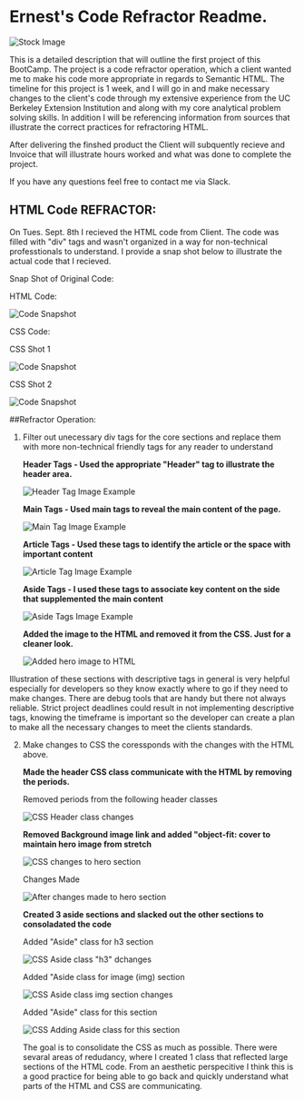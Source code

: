 
# **Ernest's Code Refractor Readme.**

![Stock Image]()





This is a detailed description that will outline the first project of this BootCamp. The project is a code refractor operation, which a client wanted me to make his code more appropriate in regards to Semantic HTML. The timeline for this project is 1 week, and I will go in and make necessary changes to the client's code through my extensive experience from the UC Berkeley Extension Institution and along with my core analytical problem solving skills. In addition I will be referencing information from sources that illustrate the correct practices for refractoring HTML. 

After delivering the finshed product the Client will subquently recieve and Invoice that will illustrate hours worked and what was done to complete the project.

If you have any questions feel free to contact me via Slack. 


## HTML Code REFRACTOR:

On Tues. Sept. 8th I recieved the HTML code from Client. The code was filled with "div" tags and wasn't organized in a way for non-technical professtionals to understand. I provide a snap shot below to illustrate the actual code that I recieved. 

Snap Shot of Original Code:  


HTML Code:


![Code Snapshot](https://raw.githubusercontent.com/HEEM86/Code-Refractor-EW/master/README%20images/html%20full%20snap.png)



CSS Code:


CSS Shot 1

![Code Snapshot](https://raw.githubusercontent.com/HEEM86/Code-Refractor-EW/master/README%20images/css%20code%201.png)


CSS Shot 2

![Code Snapshot](https://raw.githubusercontent.com/HEEM86/Code-Refractor-EW/master/README%20images/css%20code%202.png)






##Refractor Operation:

1. Filter out unecessary div tags for the core sections and replace them with more non-technical friendly tags for any reader to understand


    **Header Tags - Used the appropriate "Header" tag to illustrate the header area.** 



   ![Header Tag Image Example](https://raw.githubusercontent.com/HEEM86/Code-Refractor-EW/master/README%20images/header%20tag.png)



    **Main Tags - Used main tags to reveal the main content of the page.**


    
   ![Main Tag Image Example](https://raw.githubusercontent.com/HEEM86/Code-Refractor-EW/master/README%20images/main%20article%20tags.png)


    
    **Article Tags - Used these tags to identify the article or the space with important content**



    ![Article Tag Image Example](https://raw.githubusercontent.com/HEEM86/Code-Refractor-EW/master/README%20images/main%20article%20tags.png)



    **Aside Tags - I used these tags to associate key content on the side that supplemented the main content**



    ![Aside Tags Image Example](https://raw.githubusercontent.com/HEEM86/Code-Refractor-EW/master/README%20images/aside%20tag.png)



    **Added the image to the HTML and removed it from the CSS. Just for a cleaner look.**


    ![Added hero image to HTML](https://raw.githubusercontent.com/HEEM86/Code-Refractor-EW/master/README%20images/html%20hero%20img%20.png)

    

Illustration of these sections with descriptive tags in general is very helpful especially for developers so they know exactly where to go if they need to make changes. There are debug tools that are handy but there not always reliable. Strict project deadlines could result in not implementing descriptive tags, knowing the timeframe is important so the developer can create a plan to make all the necessary changes to meet the clients standards. 



2. Make changes to CSS the coressponds with the changes with the HTML above.



    **Made the header CSS class communicate with the HTML by removing the periods.** 

    Removed periods from the following header classes

    ![CSS Header class changes](https://raw.githubusercontent.com/HEEM86/Code-Refractor-EW/master/README%20images/header%20css.png)


    **Removed Background image link and added "object-fit: cover to maintain hero image from stretch**

    

    ![CSS changes to hero section](https://raw.githubusercontent.com/HEEM86/Code-Refractor-EW/master/README%20images/hero%20css.png)

    Changes Made

    ![After changes made to hero section](https://raw.githubusercontent.com/HEEM86/Code-Refractor-EW/master/README%20images/link%20and%20object%20fit%20cover.png)



     **Created 3 aside sections and slacked out the other sections to consoladated the code**


    
    Added "Aside" class for h3 section

   ![CSS Aside class "h3" dchanges](https://raw.githubusercontent.com/HEEM86/Code-Refractor-EW/master/README%20images/aside%20css%20h3%20tags.png)


    Added "Aside class for image (img) section

    ![CSS Aside class img section changes](https://raw.githubusercontent.com/HEEM86/Code-Refractor-EW/master/README%20images/aside%20css%20img%20tags.png)

    Added "Aside" class for this section

     ![CSS Adding Aside class for this section](https://raw.githubusercontent.com/HEEM86/Code-Refractor-EW/master/README%20images/aside%20css1.png)




    The goal is to consolidate the CSS as much as possible. There were sevaral areas of redudancy, where I created 1 class that reflected large sections of the HTML code. From an aesthetic perspecitive I think this is a good practice for being able to go back and quickly understand what parts of the HTML and CSS are communicating.  








